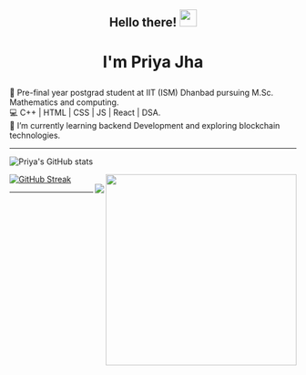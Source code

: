 ## <p align="center">Hello there! <img src="https://raw.githubusercontent.com/MartinHeinz/MartinHeinz/master/wave.gif" width="30px"></p>
# <p align="center">I'm Priya Jha  </p>
🔭 Pre-final year postgrad student at IIT (ISM) Dhanbad pursuing M.Sc. Mathematics and computing. \
💻 C++ | HTML | CSS | JS | React | DSA. \
🌱 I’m currently learning backend Development and exploring blockchain technologies. 

<hr>

![Priya's GitHub stats](https://github-readme-stats.vercel.app/api?username=mikasa-404&show_icons=true&theme=radical&count_private=true&hide_border=true&title_color=FC6401&icon_color=7F1DA2&bg_color=0D111700)

<img align="right" src="https://github-readme-stats.vercel.app/api/top-langs/?username=mikasa-404&theme=radical&title_color=F16707&hide_border=true" width="335px" data-canonical->

[![GitHub Streak](http://github-readme-streak-stats.herokuapp.com?user=mikasa-404&hide_border=true&background=0D111700&border=943BDD00&fire=CB0044&sideNums=FC6401&currStreakLabel=ff96e6e&currStreakNum=E7E7E7FF&sideLabels=EFEFE6&dates=4F5D78&stroke=7F1DA2)](https://git.io/streak-stats)
<br>
<img align="right" src="https://komarev.com/ghpvc/?username=your-github-mikasa404&style=flat-square&color=232323">
<hr>
<!--
**mikasa-404/mikasa-404** is a ✨ _special_ ✨ repository because its `README.md` (this file) appears on your GitHub profile.

Here are some ideas to get you started:

- 🔭 I’m currently working on ...
- 🌱 I’m currently learning ...
- 👯 I’m looking to collaborate on ...
- 🤔 I’m looking for help with ...
- 💬 Ask me about ...
- 📫 How to reach me: ...
- 😄 Pronouns: ...
- ⚡ Fun fact: ...
-->
